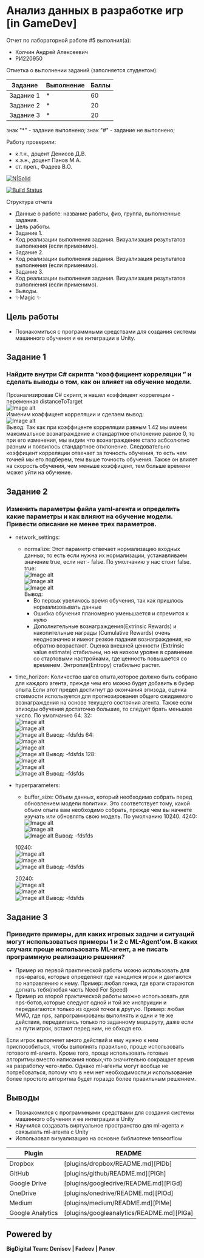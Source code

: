 # Анализ данных в разработке игр [in GameDev]
Отчет по лабораторной работе #5 выполнил(а):
- Колчин Андрей Алексеевич
- РИ220950
  
Отметка о выполнении заданий (заполняется студентом):

| Задание | Выполнение | Баллы |
| ------ | ------ | ------ |
| Задание 1 | * | 60 |
| Задание 2 | * | 20 |
| Задание 3 | * | 20 |

знак "*" - задание выполнено; знак "#" - задание не выполнено;

Работу проверили:
- к.т.н., доцент Денисов Д.В.
- к.э.н., доцент Панов М.А.
- ст. преп., Фадеев В.О.

[![N|Solid](https://cldup.com/dTxpPi9lDf.thumb.png)](https://nodesource.com/products/nsolid)

[![Build Status](https://travis-ci.org/joemccann/dillinger.svg?branch=master)](https://travis-ci.org/joemccann/dillinger)

Структура отчета

- Данные о работе: название работы, фио, группа, выполненные задания.
- Цель работы.
- Задание 1.
- Код реализации выполнения задания. Визуализация результатов выполнения (если применимо).
- Задание 2.
- Код реализации выполнения задания. Визуализация результатов выполнения (если применимо).
- Задание 3.
- Код реализации выполнения задания. Визуализация результатов выполнения (если применимо).
- Выводы.
- ✨Magic ✨

## Цель работы
- Познакомиться с программными средствами для создания системы машинного обучения и ее интеграции в Unity.

## Задание 1
### Найдите внутри C# скрипта “коэффициент корреляции ” и сделать выводы о том, как он влияет на обучение модели.  
Проанализировав C# скрипт, я нашел коэффицент корреляции - переменная distanceToTarget   
![Image alt](https://github.com/tox3k/DA-in-GameDev-lab5/blob/main/scrinshots/step1.png)    
Изменим коэффицент корреляции и сделаем вывод:     
![Image alt](https://github.com/tox3k/DA-in-GameDev-lab5/blob/main/scrinshots/step2.png)   
Вывод: Так как при коэффиценте корреляции равным 1.42 мы имеем максимальное вознаграждение и стандартное отклонение равное 0, то при его изменения, мы видим что вознаграждение стало асбсолютно разным и появилось стандартное отклонение. Следовательно коэффицент корреляции отвечает за точность обучения, то есть чем точней мы его подберем, тем выше точность обучения. Также он влияет на скорость обучения, чем меньше коэффицент, тем больше времени может уйти на обучение.

## Задание 2  
### Изменить параметры файла yaml-агента и определить какие параметры и как влияют на обучение модели. Привести описание не менее трех параметров.  
- network_settings:  
  - normalize: Этот параметр отвечает нормализацию входных данных, то есть если нужна их нормализации, устанавливаем значение true, если нет - false. По умолчанию у нас стоит false.    
  true:        
  ![Image alt](https://github.com/tox3k/DA-in-GameDev-lab5/blob/main/scrinshots/step3.png)  
  ![Image alt](https://github.com/tox3k/DA-in-GameDev-lab5/blob/main/scrinshots/step4.png)  
  ![Image alt](https://github.com/tox3k/DA-in-GameDev-lab5/blob/main/scrinshots/step5.png)  
  Вывод:  
    - Во первых увеличось время обучения, так как пришлось нормализовывать данные
    - Ошибка обучения планомерно уменьшается и стремится к нулю
    - Дополнительные вознаграждения(Extrinsic Rewards) и накопительные награды (Cumulative Rewards) очень неоднозначно и имеют резкое падания вознаграждения, но обратно возрастают. Оценка внешней ценности (Extrinsic value estimate) стабильны, но на низком уровне в сравнение со стартовыми настройками, где ценность повышается со временем. Энтропия(Entropy) стабильно растет.  
  
- time_horizon: Количество шагов опыта,которое должно быть собрано для каждого агента, прежде чем его можно будет добавить в буфер опыта.Если этот предел достигнут до окончания эпизода, оценка стоимости используется для прогнозирования общего ожидаемого вознаграждения на основе текущего состояния агента. Также если эпизоды обучения достаточно большие, то следует брать меньшее число. По умолчанию 64.
  32:    
  ![Image alt](https://github.com/tox3k/DA-in-GameDev-lab5/blob/main/scrinshots/step6.png)    
  ![Image alt](https://github.com/tox3k/DA-in-GameDev-lab5/blob/main/scrinshots/step7.png)    
  ![Image alt](https://github.com/tox3k/DA-in-GameDev-lab5/blob/main/scrinshots/step8.png)
  Вывод:
    -fdsfds
  64:    
  ![Image alt](https://github.com/tox3k/DA-in-GameDev-lab5/blob/main/scrinshots/start.png)    
  ![Image alt](https://github.com/tox3k/DA-in-GameDev-lab5/blob/main/scrinshots/start1.png)    
  ![Image alt](https://github.com/tox3k/DA-in-GameDev-lab5/blob/main/scrinshots/start2.png)
  Вывод:
    -fdsfds
  128:    
  ![Image alt](https://github.com/tox3k/DA-in-GameDev-lab5/blob/main/scrinshots/step9.png)    
  ![Image alt](https://github.com/tox3k/DA-in-GameDev-lab5/blob/main/scrinshots/step10.png)    
  ![Image alt](https://github.com/tox3k/DA-in-GameDev-lab5/blob/main/scrinshots/step11.png)
  Вывод:
    -fdsfds

- hyperparameters:
    - buffer_size: Объем данных, который необходимо собрать перед обновлением модели политики. Это соответствует тому, какой объем опыта вам необходимо собрать, прежде чем вы начнете изучать или обновлять свою модель. По умолчанию 10240.
    4240:    
    ![Image alt](https://github.com/tox3k/DA-in-GameDev-lab5/blob/main/scrinshots/step9.png)    
    ![Image alt](https://github.com/tox3k/DA-in-GameDev-lab5/blob/main/scrinshots/step10.png)    
    ![Image alt](https://github.com/tox3k/DA-in-GameDev-lab5/blob/main/scrinshots/step11.png)
    Вывод:
      -fdsfds
  
    10240:    
    ![Image alt](https://github.com/tox3k/DA-in-GameDev-lab5/blob/main/scrinshots/step9.png)    
    ![Image alt](https://github.com/tox3k/DA-in-GameDev-lab5/blob/main/scrinshots/step10.png)    
    ![Image alt](https://github.com/tox3k/DA-in-GameDev-lab5/blob/main/scrinshots/step11.png)
    Вывод:
      -fdsfds

    20240:    
    ![Image alt](https://github.com/tox3k/DA-in-GameDev-lab5/blob/main/scrinshots/step9.png)    
    ![Image alt](https://github.com/tox3k/DA-in-GameDev-lab5/blob/main/scrinshots/step10.png)    
    ![Image alt](https://github.com/tox3k/DA-in-GameDev-lab5/blob/main/scrinshots/step11.png)
    Вывод:
      -fdsfds
    
  
## Задание 3
### Приведите примеры, для каких игровых задачи и ситуаций могут использоваться примеры 1 и 2 с ML-Agent’ом. В каких случаях проще использовать ML-агент, а не писать программную реализацию решения?  
-  Пример из первой практической работы можно использовать для nps-врагов, которые определяют где находится игрок и двигаются по направлению к нему. Пример: любая гонка, где враги стараются догнать тебя(любая часть Need For Speed)
-  Пример из второй практической работы можно использовать для nps-ботов,которые следуют одной и той же инструкции и передвигаются только из одной точки в другую. Пример: любая ММО, где nps, запрограмированы выполнять и одни и те же действия, передвигаясь только по заданному маршруту, даже если на пути игрок, встают перед ним, не обходя его.
  
Если игрок выполняет много действий и ему нужно к ним приспособиться, чтобы выполнять правильно, проще использовать готового ml-агента. Кроме того, проще использовать готовые алгоритмы вместо написания новых,что значительно сокращает время на разработку чего-либо. Однако ml-агенты могут вообще не потребоваться, потому что в нем нет необходимости,и использование более простого алгоритма будет гораздо более правильным решением.
 

## Выводы
- Познакомился с программными средствами для создания системы машинного обучения и ее интеграции в Unity
- Научился создавать виртуальное пространство для ml-agenta и связывать ml-агента с Unity
- Использовал визуализацию на основне библиотеке tenseorflow

| Plugin | README |
| ------ | ------ |
| Dropbox | [plugins/dropbox/README.md][PlDb] |
| GitHub | [plugins/github/README.md][PlGh] |
| Google Drive | [plugins/googledrive/README.md][PlGd] |
| OneDrive | [plugins/onedrive/README.md][PlOd] |
| Medium | [plugins/medium/README.md][PlMe] |
| Google Analytics | [plugins/googleanalytics/README.md][PlGa] |

## Powered by

**BigDigital Team: Denisov | Fadeev | Panov**
